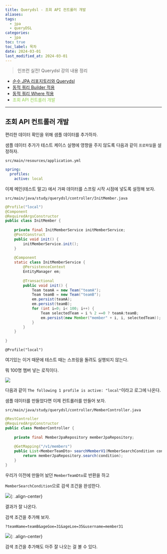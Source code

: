```yaml
---
title: Querydsl - 조회 API 컨트롤러 개발
aliases: 
tags:
  - jpa
  - queryDSL
categories:
  - jpa
toc: true
toc_label: 목차
date: 2024-03-01
last_modified_at: 2024-03-01
---
```

> 인프런 실전! Querydsl 강의 내용 정리

- [순수 JPA 리포지토리와 Querydsl](https://iamminseongkim.github.io/jpa/Querydsl-%EC%8B%A4%EB%AC%B4-%ED%99%9C%EC%9A%A9-%EC%88%9C%EC%88%98-JPA-%EB%A6%AC%ED%8F%AC%EC%A7%80%ED%86%A0%EB%A6%AC%EC%99%80-Querydsl/)
- [동적 쿼리 Builder 적용](https://iamminseongkim.github.io/jpa/Querydsl-%EB%8F%99%EC%A0%81-%EC%BF%BC%EB%A6%AC%EC%99%80-%EC%84%B1%EB%8A%A5-%EC%B5%9C%EC%A0%81%ED%99%94-%EC%A1%B0%ED%9A%8C-Builder-%EC%82%AC%EC%9A%A9/)
- [동적 쿼리 Where 적용](https://iamminseongkim.github.io/jpa/Querydsl-%EB%8F%99%EC%A0%81-%EC%BF%BC%EB%A6%AC-Where-%EC%A0%81%EC%9A%A9/)
- <font color="#92d050">조회 API 컨트롤러 개발</font>

--- 
## 조회 API 컨트롤러 개발

편리한 데이터 확인을 위해 샘플 데이터를 추가하자.

샘플 데이터 추가가 테스트 케이스 실행에 영향을 주지 않도록 다음과 같이 `프로파일`을 설정하자.

`src/main/resources/application.yml`
```yaml
spring:  
  profiles:  
    active: local
```

이제 메인(테스트 말고) 에서 가짜 데이터를 스프링 시작 시점에 넣도록 설정해 보자.

`src/main/java/study/querydsl/controller/InitMember.java` 
```java
@Profile("local")  
@Component  
@RequiredArgsConstructor  
public class InitMember {  
  
    private final InitMemberService initMemberService;  
    @PostConstruct  
    public void init() {  
        initMemberService.init();  
    }  
  
    @Component  
    static class InitMemberService {  
        @PersistenceContext  
        EntityManager em;  
  
        @Transactional  
        public void init() {  
            Team teamA = new Team("teamA");  
            Team teamB = new Team("teamB");  
            em.persist(teamA);  
            em.persist(teamB);  
            for (int i=0; i< 100; i++) {  
                Team selectedTeam = i % 2 ==0 ? teamA:teamB;  
                em.persist(new Member("member" + i, i, selectedTeam));  
            }  
        }  
    }  
  
}
```

`@Profile("local")` 

여기있는 이거 때문에 테스트 때는 스프링을 돌려도 실행되지 않는다.

뭐 100명 멤버 넣는 로직이다.

![](https://i.imgur.com/aJFq0cU.png)

다음과 같이 `The following 1 profile is active: "local"`이라고 로그에 나온다.


샘플 데이터를 만들었다면 이제 컨트롤러를 만들어 보자.

`src/main/java/study/querydsl/controller/MemberController.java`
```java
@RestController  
@RequiredArgsConstructor  
public class MemberController {  
  
    private final MemberJpaRepository memberJpaRepository;  
  
    @GetMapping("/v1/members")  
    public List<MemberTeamDto> searchMemberV1(MemberSearchCondition condition) {  
        return memberJpaRepository.search(condition);  
    }  
}
```

우리가 이전에 만들어 놨던 `MemberTeamDto`로 반환을 하고


`MemberSearchCondition`으로 검색 조건을 완성한다.

![](https://i.imgur.com/COH3UTV.png){: .align-center}

결과가 잘 나온다. 

검색 조건을 추가해 보자.

`?teamName=teamB&ageGoe=31&ageLoe=35&username=member31`

![](https://i.imgur.com/xB2K7sx.png){: .align-center}

검색 조건을 추가해도 아주 잘 나오는 걸 볼 수 있다.



